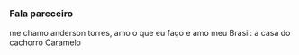 ### Fala pareceiro
me chamo anderson torres, amo o que eu faço e amo meu Brasil: a casa do cachorro Caramelo


